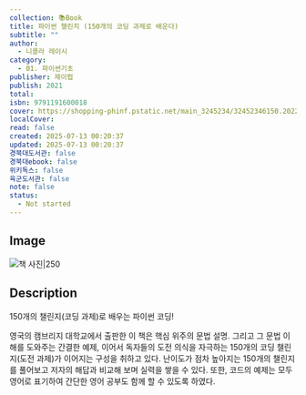 ```yaml
---
collection: 📚Book
title: 파이썬 챌린지 (150개의 코딩 과제로 배운다)
subtitle: ""
author:
  - 니콜라 레이시
category:
  - 01. 파이썬기초
publisher: 제이펍
publish: 2021
total:
isbn: 9791191600018
cover: https://shopping-phinf.pstatic.net/main_3245234/32452346150.20221227202918.jpg
localCover:
read: false
created: 2025-07-13 00:20:37
updated: 2025-07-13 00:20:37
경북대도서관: false
경북대ebook: false
위키독스: false
육군도서관: false
note: false
status:
  - Not started
---
```


## Image
![책 사진|250](https://shopping-phinf.pstatic.net/main_3245234/32452346150.20221227202918.jpg)

## Description
150개의 챌린지(코딩 과제)로 배우는 파이썬 코딩!

영국의 캠브리지 대학교에서 출판한 이 책은 핵심 위주의 문법 설명. 그리고 그 문법 이해를 도와주는 간결한 예제, 이어서 독자들의 도전 의식을 자극하는 150개의 코딩 챌린지(도전 과제)가 이어지는 구성을 취하고 있다. 난이도가 점차 높아지는 150개의 챌린지를 풀어보고 저자의 해답과 비교해 보며 실력을 쌓을 수 있다. 또한, 코드의 예제는 모두 영어로 표기하여 간단한 영어 공부도 함께 할 수 있도록 하였다.